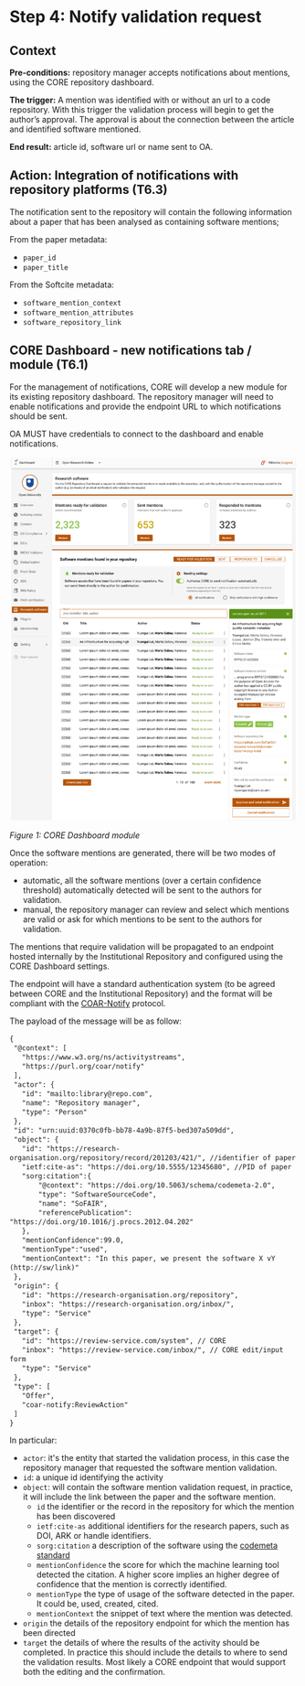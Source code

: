 # Step 4: Notify validation request

## Context

**Pre-conditions:** repository manager accepts notifications about mentions, using the CORE repository dashboard.

**The trigger:**  A mention was identified with or without an url to a code repository.
With this trigger the validation process will begin to get the author’s approval.
The approval is about the connection between the article and identified software mentioned.

**End result:** article id, software url or name sent to OA.

## Action: Integration of notifications with repository platforms (T6.3) 

The notification sent to the repository will contain the following information about a paper that has been analysed as containing software mentions; 

From the paper metadata: 

* `paper_id`
* `paper_title`

From the Softcite metadata: 

* `software_mention_context`
* `software_mention_attributes`
* `software_repository_link`


## CORE Dashboard - new notifications tab / module (T6.1)

For the management of notifications, CORE will develop a new module for its existing repository dashboard. The repository manager will need to enable notifications and provide the endpoint URL to which notifications should  be sent. 

OA MUST have credentials to connect to the dashboard and enable notifications.

![CORE Dashboard Module](img/CORE-dashboard-module.png)

*Figure 1:  CORE Dashboard module*

Once the software mentions are generated, there will be two modes of operation:
- automatic, all the software mentions (over a certain confidence threshold) automatically detected will be sent to the authors for validation.
- manual, the repository manager can review and select which mentions are valid or ask for which mentions to be sent to the authors for validation. 

The mentions that require validation will be propagated to an endpoint hosted internally by the Institutional Repository and configured using the CORE Dashboard settings. 

The endpoint will have a standard authentication system (to be agreed between CORE and the Institutional Repository) and the format will be compliant with the [COAR-Notify](https://coar-notify.net/) protocol.

The payload of the message will be as follow:

```
{
 "@context": [
   "https://www.w3.org/ns/activitystreams",
   "https://purl.org/coar/notify"
 ],
 "actor": {
   "id": "mailto:library@repo.com",
   "name": "Repository manager",
   "type": "Person"
 },
 "id": "urn:uuid:0370c0fb-bb78-4a9b-87f5-bed307a509dd",
 "object": {
   "id": "https://research-organisation.org/repository/record/201203/421/", //identifier of paper
   "ietf:cite-as": "https://doi.org/10.5555/12345680", //PID of paper
   "sorg:citation":{
       "@context": "https://doi.org/10.5063/schema/codemeta-2.0",
       "type": "SoftwareSourceCode",
       "name": "SoFAIR",
       "referencePublication": "https://doi.org/10.1016/j.procs.2012.04.202"
   },
   "mentionConfidence":99.0,
   "mentionType":"used",
   "mentionContext": "In this paper, we present the software X vY (http://sw/link)"
 },
 "origin": {
   "id": "https://research-organisation.org/repository",
   "inbox": "https://research-organisation.org/inbox/",
   "type": "Service"
 },
 "target": {
   "id": "https://review-service.com/system", // CORE
   "inbox": "https://review-service.com/inbox/", // CORE edit/input form
   "type": "Service"
 },
 "type": [
   "Offer",
   "coar-notify:ReviewAction"
 ]
}
```

In particular:
- `actor`: it's the entity that started the validation process, in this case the repository manager that requested the software mention validation.
- `id`: a unique id identifying the activity
- `object`: will contain the software mention validation request, in practice, it will include the link between the paper and the software mention.
    - `id` the identifier or the record in the repository for which the mention has been discovered
    - `ietf:cite-as` additional identifiers for the research papers, such as DOI, ARK or handle identifiers.
    - `sorg:citation` a description of the software using the [codemeta standard](https://codemeta.github.io/)
    - `mentionConfidence` the score for which the machine learning tool detected the citation. A higher score implies an higher degree of confidence that the mention is correctly identified.
    - `mentionType` the type of usage of the software detected in the paper. It could be, used, created, cited.
    - `mentionContext` the snippet of text where the mention was detected. 
- `origin` the details of the repository endpoint for which the mention has been directed
- `target` the details of where the results of the activity should be completed. In practice this should include the details to where to send the validation results. Most likely a CORE endpoint that would support both the editing and the confirmation. 

